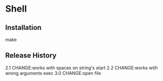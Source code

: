 Shell
=====

Installation 
-----
make

Release History
----
2.1 
CHANGE:works with spaces on string's start
2.2
CHANGE:works with wrong arguments exec
3.0
CHANGE:open file	
